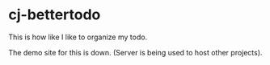# cj-bettertodo
This is how like I like to organize my todo.

The demo site for this is down. (Server is being used to host other projects).
